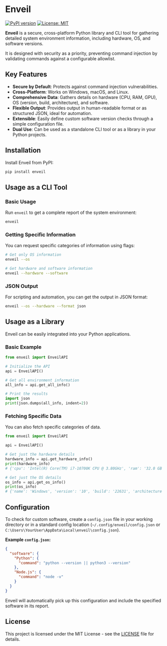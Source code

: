 # Enveil

[![PyPI version](https://badge.fury.io/py/enveil.svg)](https://badge.fury.io/py/enveil)
[![License: MIT](https://img.shields.io/badge/License-MIT-yellow.svg)](https://opensource.org/licenses/MIT)

**Enveil** is a secure, cross-platform Python library and CLI tool for gathering detailed system environment information, including hardware, OS, and software versions.

It is designed with security as a priority, preventing command injection by validating commands against a configurable allowlist.

## Key Features

- **Secure by Default**: Protects against command injection vulnerabilities.
- **Cross-Platform**: Works on Windows, macOS, and Linux.
- **Comprehensive Data**: Gathers details on hardware (CPU, RAM, GPU), OS (version, build, architecture), and software.
- **Flexible Output**: Provides output in human-readable format or as structured JSON, ideal for automation.
- **Extensible**: Easily define custom software version checks through a simple configuration file.
- **Dual Use**: Can be used as a standalone CLI tool or as a library in your Python projects.

## Installation

Install Enveil from PyPI:

```bash
pip install enveil
```

## Usage as a CLI Tool

### Basic Usage

Run `enveil` to get a complete report of the system environment:

```bash
enveil
```

### Getting Specific Information

You can request specific categories of information using flags:

```bash
# Get only OS information
enveil --os

# Get hardware and software information
enveil --hardware --software
```

### JSON Output

For scripting and automation, you can get the output in JSON format:

```bash
enveil --os --hardware --format json
```

## Usage as a Library

Enveil can be easily integrated into your Python applications.

### Basic Example

```python
from enveil import EnveilAPI

# Initialize the API
api = EnveilAPI()

# Get all environment information
all_info = api.get_all_info()

# Print the results
import json
print(json.dumps(all_info, indent=2))
```

### Fetching Specific Data

You can also fetch specific categories of data.

```python
from enveil import EnveilAPI

api = EnveilAPI()

# Get just the hardware details
hardware_info = api.get_hardware_info()
print(hardware_info)
# {'cpu': 'Intel(R) Core(TM) i7-10700K CPU @ 3.80GHz', 'ram': '32.0 GB', 'gpu': 'NVIDIA GeForce RTX 3070'}

# Get just the OS details
os_info = api.get_os_info()
print(os_info)
# {'name': 'Windows', 'version': '10', 'build': '22631', 'architecture': '64-bit'}
```

## Configuration

To check for custom software, create a `config.json` file in your working directory or in a standard config location (`~/.config/enveil/config.json` or `C:\Users\YourUser\AppData\Local\enveil\config.json`).

**Example `config.json`:**

```json
{
  "software": {
    "Python": {
      "command": "python --version || python3 --version"
    },
    "Node.js": {
      "command": "node -v"
    }
  }
}
```

Enveil will automatically pick up this configuration and include the specified software in its report.

## License

This project is licensed under the MIT License - see the [LICENSE](LICENSE) file for details.

